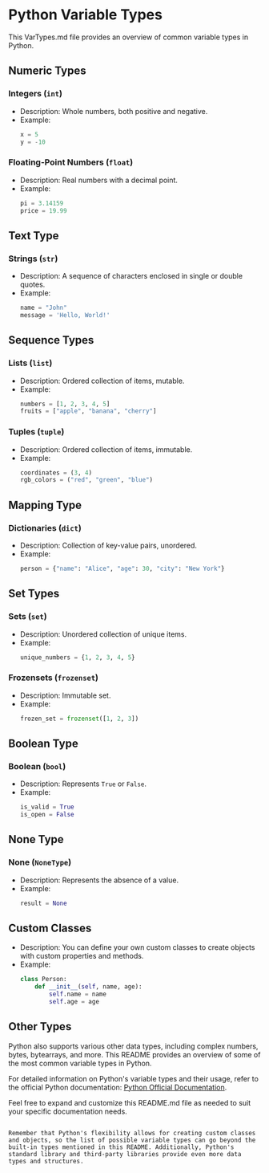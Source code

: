 # Python Variable Types

This VarTypes.md file provides an overview of common variable types in Python.

## Numeric Types

### Integers (`int`)

- Description: Whole numbers, both positive and negative.
- Example:
  ```python
  x = 5
  y = -10
  ```

### Floating-Point Numbers (`float`)

- Description: Real numbers with a decimal point.
- Example:
  ```python
  pi = 3.14159
  price = 19.99
  ```

## Text Type

### Strings (`str`)

- Description: A sequence of characters enclosed in single or double quotes.
- Example:
  ```python
  name = "John"
  message = 'Hello, World!'
  ```

## Sequence Types

### Lists (`list`)

- Description: Ordered collection of items, mutable.
- Example:
  ```python
  numbers = [1, 2, 3, 4, 5]
  fruits = ["apple", "banana", "cherry"]
  ```

### Tuples (`tuple`)

- Description: Ordered collection of items, immutable.
- Example:
  ```python
  coordinates = (3, 4)
  rgb_colors = ("red", "green", "blue")
  ```

## Mapping Type

### Dictionaries (`dict`)

- Description: Collection of key-value pairs, unordered.
- Example:
  ```python
  person = {"name": "Alice", "age": 30, "city": "New York"}
  ```

## Set Types

### Sets (`set`)

- Description: Unordered collection of unique items.
- Example:
  ```python
  unique_numbers = {1, 2, 3, 4, 5}
  ```

### Frozensets (`frozenset`)

- Description: Immutable set.
- Example:
  ```python
  frozen_set = frozenset([1, 2, 3])
  ```

## Boolean Type

### Boolean (`bool`)

- Description: Represents `True` or `False`.
- Example:
  ```python
  is_valid = True
  is_open = False
  ```

## None Type

### None (`NoneType`)

- Description: Represents the absence of a value.
- Example:
  ```python
  result = None
  ```

## Custom Classes

- Description: You can define your own custom classes to create objects with custom properties and methods.
- Example:
  ```python
  class Person:
      def __init__(self, name, age):
          self.name = name
          self.age = age
  ```

## Other Types

Python also supports various other data types, including complex numbers, bytes, bytearrays, and more. This README provides an overview of some of the most common variable types in Python.

For detailed information on Python's variable types and their usage, refer to the official Python documentation: [Python Official Documentation](https://docs.python.org/3/).

Feel free to expand and customize this README.md file as needed to suit your specific documentation needs.
```

Remember that Python's flexibility allows for creating custom classes and objects, so the list of possible variable types can go beyond the built-in types mentioned in this README. Additionally, Python's standard library and third-party libraries provide even more data types and structures.
